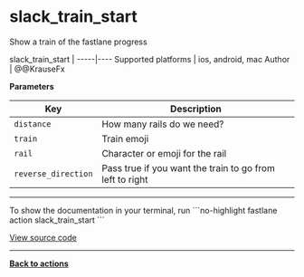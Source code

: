 # slack_train_start


Show a train of the fastlane progress







slack_train_start |
-----|----
Supported platforms | ios, android, mac
Author | @@KrauseFx





**Parameters**

Key | Description
----|------------
  `distance` | How many rails do we need?
  `train` | Train emoji
  `rail` | Character or emoji for the rail
  `reverse_direction` | Pass true if you want the train to go from left to right




<hr />
To show the documentation in your terminal, run
```no-highlight
fastlane action slack_train_start
```

<a href="https://github.com/fastlane/fastlane/blob/master/fastlane/lib/fastlane/actions/slack_train_start.rb" target="_blank">View source code</a>

<hr />

<a href="/actions"><b>Back to actions</b></a>
